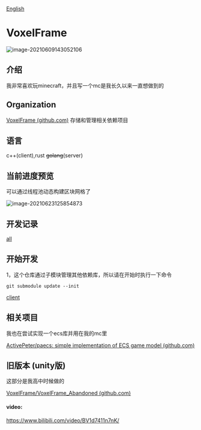 [English](./README.md)

# VoxelFrame

![image-20210609143052106](https://hanbaoaaa.xyz/tuchuang/images/2021/06/09/image-20210609143052106.png)

## 介绍

我非常喜欢玩minecraft，并且写一个mc是我长久以来一直想做到的

## Organization

[VoxelFrame (github.com)](https://github.com/VoxelFrame)   存储和管理相关依赖项目

## 语言

c++(client),rust ~~golang~~(server)

## 当前进度预览

可以通过线程池动态构建区块网格了

![image-20210623125854873](https://hanbaoaaa.xyz/tuchuang/images/2021/06/23/image-20210623125854873.png)

## 开发记录

[all](./markdown/record.md)

## 开始开发

1，这个仓库通过子模块管理其他依赖库，所以请在开始时执行一下命令

```
git submodule update --init
```

[client](./CppClient/markdown/start.md)

## 相关项目

我也在尝试实现一个ecs库并用在我的mc里

[ActivePeter/paecs: simple implementation of ECS game model (github.com)](https://github.com/ActivePeter/paecs)

## 旧版本 (unity版)

这部分是我高中时候做的

[VoxelFrame/VoxelFrame_Abandoned (github.com)](https://github.com/VoxelFrame/VoxelFrame_Abandoned)

#### video:

https://www.bilibili.com/video/BV1d7411n7nK/